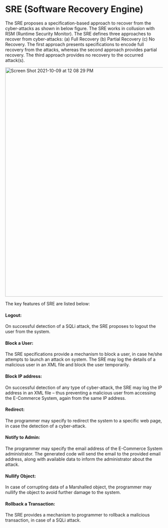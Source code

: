 # SRE (Software Recovery Engine)
The SRE proposes a specification-based approach to recover from the cyber-attacks as shown in below figure. The SRE works in collusion with RSM (Runtime Security Monitor). The SRE defines three approaches to recover from cyber-attacks: (a) Full Recovery (b) Partial Recovery (c) No Recovery. The first approach presents specifications to encode full recovery from the attacks, whereas the second approach provides partial recovery. The third approach provides no recovery to the occurred attack(s). 

<img width="733" alt="Screen Shot 2021-10-09 at 12 08 29 PM" src="https://user-images.githubusercontent.com/1769347/136649360-1201952a-9269-422e-b9c8-a24a162c83dd.png">

The key features of SRE are listed below:

<h4> Logout: </h4> On successful detection of a SQLi attack, the SRE proposes to logout the user from the system. 

<h4> Block a User: </h4> The SRE specifications provide a mechanism to block a user, in case he/she attempts to launch an attack on system. The SRE may log the details of a malicious user in an XML file and block the user temporarily.

<h4> Block IP address: </h4> On successful detection of any type of cyber-attack, the SRE may log the IP address in an XML file – thus preventing a malicious user from accessing the E-Commerce System, again from the same IP address.

<h4> Redirect: </h4> The programmer may specify to redirect the system to a specific web page, in case the detection of a cyber-attack.

<h4> Notify to Admin: </h4> The programmer may specify the email address of the E-Commerce System administrator. The generated code will send the email to the provided email address, along with available data to inform the administrator about the attack.

<h4> Nullify Object: </h4> In case of corrupting data of a Marshalled object, the programmer may nullify the object to avoid further damage to the system.

<h4> Rollback a Transaction:</h4> The SRE provides a mechanism to programmer to rollback a malicious transaction, in case of a SQLi attack. 


